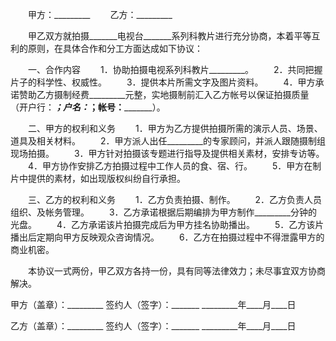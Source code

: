 
 


　　甲方：_________
　　乙方：_________


　　甲乙双方就拍摄_______电视台_______系列科教片进行充分协商，本着平等互利的原则，在具体合作和分工方面达成如下协议：


　　一、合作内容
　　1．协助拍摄电视系列科教片_________。
　　2．共同把握片子的科学性、权威性。
　　3．提供本片所需文字及图片资料。
　　4．甲方承诺赞助乙方摄制经费_________元整，实地摄制前汇入乙方帐号以保证拍摄质量（开户行：_________；户名：_______；帐号：_________）。


　　二、甲方的权利和义务
　　1．甲方为乙方提供拍摄所需的演示人员、场景、道具及相关材料。
　　2．甲方派人出任_________的专家顾问，并派人跟随摄制组现场拍摄。
　　3．甲方针对拍摄该专题进行指导及提供相关素材，安排专访等。
　　4．甲方协作安排乙方拍摄过程中工作人员的食、宿、行。
　　5．甲方在制片中提供的素材，如出现版权纠纷自行承担。


　　三、乙方的权利和义务
　　1．乙方负责拍摄、制作。
　　2．乙方负责人员组织、及帐务管理。
　　3．乙方承诺根据后期编排为甲方制作_________分钟的光盘。
　　4．乙方承诺该片拍摄完成后为甲方挂名协助播出。
　　5．乙方该片播出后定期向甲方反映观众咨询情况。
　　6．乙方在拍摄过程中不得泄露甲方的商业机密。


　　本协议一式两份，甲乙双方各持一份，具有同等法律效力；未尽事宜双方协商解决。


 


甲方（盖章）：_________
签约人（签字）：_______
_________年____月____日


乙方（盖章）：_________
签约人（签字）：_______
_________年____月____日
 


 

 
 
 
 
 
  


  
 

  


  


  
 
 
 
 

